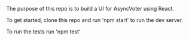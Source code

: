 The purpose of this repo is to build a UI for AsyncVoter using React.

To get started, clone this repo and run 'npm start' to run the dev server.

To run the tests run 'npm test'
